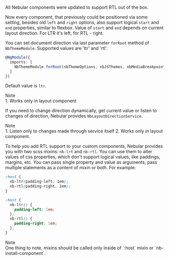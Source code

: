 All Nebular components were updated to support RTL out of the box.

Now every component, that previously could be positioned via some setting, besides old `left` and `right` options, also support logical `start` and `end` properties, similar to flexbox. Value of `start` and `end` depends on current layout direction. For LTR it's left, for RTL - right.

You can set document direction via last parameter `forRoot` method of `NbThemeModule`. Supported values are 'ltr' and 'rtl'.
```typescript
@NgModule({
  imports: [
    NbThemeModule.forRoot(nbThemeOptions, nbJSThemes, nbMediaBreakpoints, 'rtl')
  ]
})
```
Default value is `ltr`.
<div class="note note-info">
  <div class="note-title">Note</div>
  <div class="note-body">
    1. Works only in layout component
  </div>
</div>

If you need to change direction dynamically, get current value or listen to changes of direction, Nebular provides `NbLayoutDirectionService`. 
<div class="note note-info">
  <div class="note-title">Note</div>
  <div class="note-body">
    1. Listen only to changes made through service itself
    2. Works only in layout component.
  </div>
</div>

To help you add RTL support to your custom components, Nebular provides you with two scss mixins: `nb-lrt` and `nb-rtl`. You can use them to alter values of css properties, which don't support logical values, like paddings, margins, etc. You can pass single property and value as arguments, pass multiple statements as a content of mixin or both. For example:
```scss
:host {
  nb-ltr(padding-left, 1em);
  nb-rtl(padding-right, 1em);
}
```
```scss
:host {
  nb-ltr() {
    padding-left: 1em;
  };
  nb-rtl() {
    padding-right: 1em;
  };
}
```

<div class="note note-info">
  <div class="note-title">Note</div>
  <div class="note-body">
    One thing to note, mixins should be called only inside of `:host` mixin or `nb-install-component`.
  </div>
</div>
